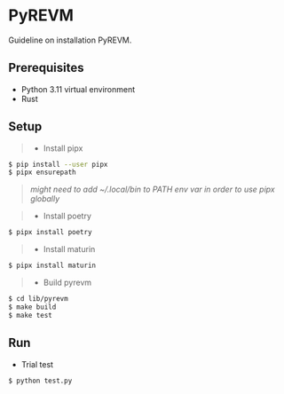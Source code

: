 # PyREVM
Guideline on installation PyREVM.

## Prerequisites

- Python 3.11 virtual environment
- Rust

## Setup

> - Install pipx
```bash
$ pip install --user pipx
$ pipx ensurepath
```
> *might need to add ~/.local/bin to PATH env var in order to use pipx globally*

> - Install poetry
```bash
$ pipx install poetry
```

> - Install maturin
```bash
$ pipx install maturin
```

> - Build pyrevm
```bash
$ cd lib/pyrevm
$ make build
$ make test
```

## Run

- Trial test
```bash
$ python test.py
```